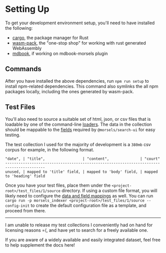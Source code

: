 # Setting Up

To get your development environment setup, you'll need to have installed the following:
- [cargo](https://crates.io/), the package manager for Rust
- [wasm-pack](https://github.com/rustwasm/wasm-pack), the "one-stop shop" for working with rust generated WebAssembly
- [mdbook](https://rust-lang.github.io/mdBook/), if working on mdbook-morsels plugin

## Commands

After you have installed the above dependencies, run `npm run setup` to install npm-related dependencies. This command also symlinks the all npm packages locally, including the ones generated by wasm-pack.

## Test Files

You'll also need to source a suitable set of html, json, or csv files that is loadable by one of the command-line [loaders](./indexer/indexing.md#mapping-file-data-to-fields-loader_configs). The data in the collection should be mappable to the [fields](./indexer/fields.md) required by `@morsels/search-ui` for easy testing.

The test collection I used for the majority of development is a `380mb` csv corpus for example, in the following format.

```
"date", | "title",                 | "content",              | "court"
----------------------------------------------------------------------------------------
unused, | mapped to 'title' field, | mapped to 'body' field, | mapped to 'heading' field
```

Once you have your test files, place them under the `<project-root>/test_files/1/source` directory. If using a custom file format, you will likely need to configure the [data and field mappings](./indexer/fields.md) as well. You can run `cargo run -p morsels_indexer <project-root>/test_files/1/source --config-init` to create the default configuration file as a template, and proceed from there.

---

I am unable to release my test collections I conveniently had on hand for licensing reasons =(, and have yet to search for a freely available one.

If you are aware of a widely available and easily integrated dataset, feel free to help supplement the docs here!
